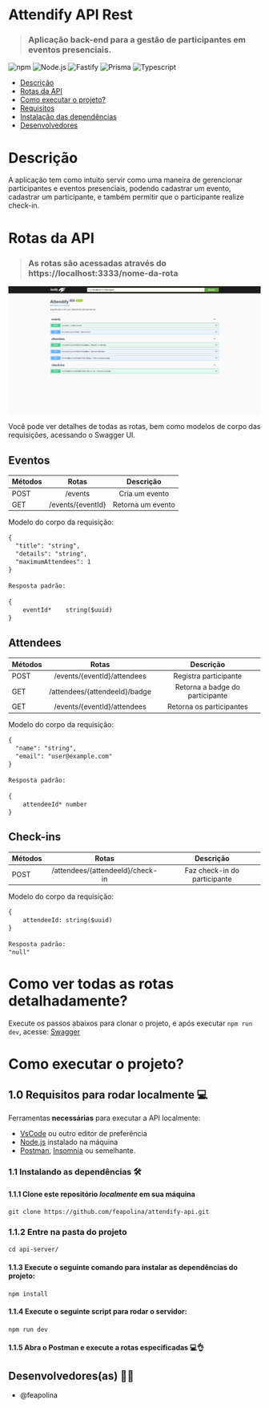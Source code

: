 # Attendify API Rest

> ### Aplicação back-end para a gestão de participantes em eventos presenciais.

![npm](https://img.shields.io/npm/v/8.5?style=for-the-badge)
![Node.js](https://img.shields.io/badge/node.js-6DA55F?style=for-the-badge&logo=node.js&logoColor=white)
![Fastify](https://img.shields.io/badge/fastify-202020?style=for-the-badge&logo=fastify&logoColor=white)
![Prisma](https://img.shields.io/badge/Prisma-3982CE?style=for-the-badge&logo=Prisma&logoColor=white)
![Typescript](https://img.shields.io/badge/TypeScript-007ACC?style=for-the-badge&logo=typescript&logoColor=white)

- [Descrição](#descricao)
- [Rotas da API](#rotas-da-api)
- [Como executar o projeto?](#como-executar-o-projeto)
- [Requisitos](#Requisitos-dependências)
- [Instalação das dependências](#instalacao)
- [Desenvolvedores](#desenvolvedores)

# Descrição

A aplicação tem como intuito servir como uma maneira de gerencionar participantes e eventos presenciais, podendo cadastrar um evento, cadastrar um participante, e também permitir que o participante realize check-in.

# Rotas da API

> ### As rotas são acessadas através do https://localhost:3333/nome-da-rota

![Imagem das rotas da aplicação](./especificacoes_swagger.png)

Você pode ver detalhes de todas as rotas, bem como modelos de corpo das requisições, acessando o Swagger UI.

## Eventos

| Métodos |       Rotas       |     Descrição     |
| ------- | :---------------: | :---------------: |
| POST    |      /events      |  Cria um evento   |
| GET     | /events/{eventId} | Retorna um evento |

Modelo do corpo da requisição:

```
{
  "title": "string",
  "details": "string",
  "maximumAttendees": 1
}

Resposta padrão:

{
    eventId*	string($uuid)
}
```

## Attendees

| Métodos |             Rotas             |            Descrição            |
| ------- | :---------------------------: | :-----------------------------: |
| POST    |  /events/{eventId}/attendees  |      Registra participante      |
| GET     | /attendees/{attendeeId}/badge | Retorna a badge do participante |
| GET     |  /events/{eventId}/attendees  |    Retorna os participantes     |

Modelo do corpo da requisição:

```
{
  "name": "string",
  "email": "user@example.com"
}

Resposta padrão:

{
    attendeeId*	number
}
```

## Check-ins

| Métodos |              Rotas               |          Descrição           |
| ------- | :------------------------------: | :--------------------------: |
| POST    | /attendees/{attendeeId}/check-in | Faz check-in do participante |

Modelo do corpo da requisição:

```
{
    attendeeId: string($uuid)
}

Resposta padrão:
"null"
```

# Como ver todas as rotas detalhadamente?

Execute os passos abaixos para clonar o projeto, e após executar `npm run dev`, acesse:
[Swagger](http://localhost:3333/docs/static/index.html#/)

# Como executar o projeto?

## 1.0 Requisitos para rodar localmente 💻

Ferramentas **necessárias** para executar a API localmente:

<!--ts-->

- [VsCode](https://code.visualstudio.com/download) ou outro editor de preferência
- [Node.js](https://nodejs.org/en/download/) instalado na máquina
- [Postman](https://www.postman.com/downloads/), [Insomnia](https://insomnia.rest/download) ou semelhante.
<!--te-->

### 1.1 Instalando as dependências 🛠️

#### 1.1.1 Clone este repositório _localmente_ em sua máquina

```
git clone https://github.com/feapolina/attendify-api.git
```

### 1.1.2 Entre na pasta do projeto

```
cd api-server/
```

#### 1.1.3 Execute o seguinte comando para instalar as dependências do projeto:

```
npm install
```

#### 1.1.4 Execute o seguinte script para rodar o servidor:

```
npm run dev
```

#### 1.1.5 Abra o Postman e execute a rotas especificadas 💻👌

## Desenvolvedores(as) 👨‍💻

- @feapolina
